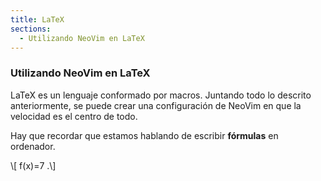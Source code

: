 ```yaml
---
title: LaTeX
sections:
  - Utilizando NeoVim en LaTeX
---
```


### Utilizando NeoVim en LaTeX

LaTeX es un lenguaje conformado por macros. Juntando todo lo descrito anteriormente, se puede crear una configuración de NeoVim en que la velocidad es el centro de todo.

Hay que recordar que estamos hablando de escribir **fórmulas** en ordenador.

\\[
f(x)=7
.\\]
